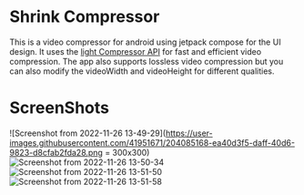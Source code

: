 # Shrink Compressor

 This is a video compressor for android using jetpack compose for the UI design. It uses the [light Compressor API](https://github.com/AbedElazizShe/LightCompressor) for fast 
 and efficient video compression. The app also supports lossless video compression but you can also modify the videoWidth and videoHeight for
 different qualities.
 

# ScreenShots

![Screenshot from 2022-11-26 13-49-29](https://user-images.githubusercontent.com/41951671/204085168-ea40d3f5-daff-40d6-9823-d8cfab2fda28.png = 300x300) ![Screenshot from 2022-11-26 13-50-34](https://user-images.githubusercontent.com/41951671/204085194-c1bc0319-ec02-4281-ba1b-a82868aac398.png) ![Screenshot from 2022-11-26 13-51-50](https://user-images.githubusercontent.com/41951671/204085200-1f46fdd9-c90c-4286-896f-a319b87b2369.png) ![Screenshot from 2022-11-26 13-51-58](https://user-images.githubusercontent.com/41951671/204085209-defff7ea-868c-48fd-ac0c-a6877c18d0ae.png)
